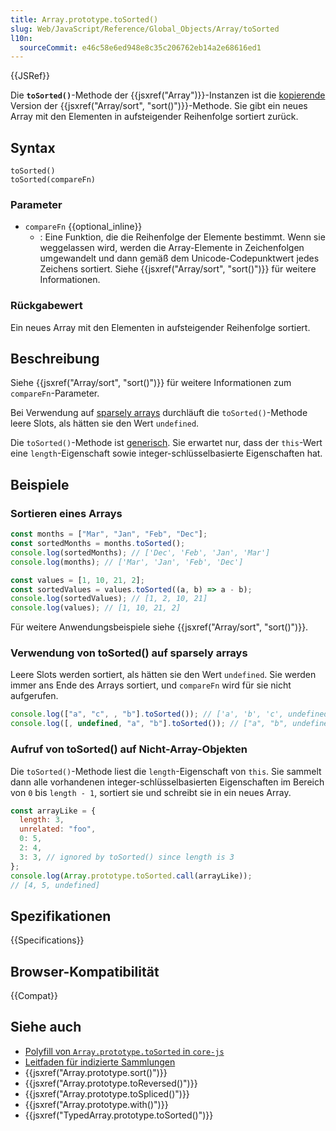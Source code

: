 ```yaml
---
title: Array.prototype.toSorted()
slug: Web/JavaScript/Reference/Global_Objects/Array/toSorted
l10n:
  sourceCommit: e46c58e6ed948e8c35c206762eb14a2e68616ed1
---
```


{{JSRef}}

Die **`toSorted()`**-Methode der {{jsxref("Array")}}-Instanzen ist die [kopierende](/de/docs/Web/JavaScript/Reference/Global_Objects/Array#copying_methods_and_mutating_methods) Version der {{jsxref("Array/sort", "sort()")}}-Methode. Sie gibt ein neues Array mit den Elementen in aufsteigender Reihenfolge sortiert zurück.

## Syntax

```js-nolint
toSorted()
toSorted(compareFn)
```

### Parameter

- `compareFn` {{optional_inline}}
  - : Eine Funktion, die die Reihenfolge der Elemente bestimmt. Wenn sie weggelassen wird, werden die Array-Elemente in Zeichenfolgen umgewandelt und dann gemäß dem Unicode-Codepunktwert jedes Zeichens sortiert. Siehe {{jsxref("Array/sort", "sort()")}} für weitere Informationen.

### Rückgabewert

Ein neues Array mit den Elementen in aufsteigender Reihenfolge sortiert.

## Beschreibung

Siehe {{jsxref("Array/sort", "sort()")}} für weitere Informationen zum `compareFn`-Parameter.

Bei Verwendung auf [sparsely arrays](/de/docs/Web/JavaScript/Guide/Indexed_collections#sparse_arrays) durchläuft die `toSorted()`-Methode leere Slots, als hätten sie den Wert `undefined`.

Die `toSorted()`-Methode ist [generisch](/de/docs/Web/JavaScript/Reference/Global_Objects/Array#generic_array_methods). Sie erwartet nur, dass der `this`-Wert eine `length`-Eigenschaft sowie integer-schlüsselbasierte Eigenschaften hat.

## Beispiele

### Sortieren eines Arrays

```js
const months = ["Mar", "Jan", "Feb", "Dec"];
const sortedMonths = months.toSorted();
console.log(sortedMonths); // ['Dec', 'Feb', 'Jan', 'Mar']
console.log(months); // ['Mar', 'Jan', 'Feb', 'Dec']

const values = [1, 10, 21, 2];
const sortedValues = values.toSorted((a, b) => a - b);
console.log(sortedValues); // [1, 2, 10, 21]
console.log(values); // [1, 10, 21, 2]
```

Für weitere Anwendungsbeispiele siehe {{jsxref("Array/sort", "sort()")}}.

### Verwendung von toSorted() auf sparsely arrays

Leere Slots werden sortiert, als hätten sie den Wert `undefined`. Sie werden immer ans Ende des Arrays sortiert, und `compareFn` wird für sie nicht aufgerufen.

```js
console.log(["a", "c", , "b"].toSorted()); // ['a', 'b', 'c', undefined]
console.log([, undefined, "a", "b"].toSorted()); // ["a", "b", undefined, undefined]
```

### Aufruf von toSorted() auf Nicht-Array-Objekten

Die `toSorted()`-Methode liest die `length`-Eigenschaft von `this`. Sie sammelt dann alle vorhandenen integer-schlüsselbasierten Eigenschaften im Bereich von `0` bis `length - 1`, sortiert sie und schreibt sie in ein neues Array.

```js
const arrayLike = {
  length: 3,
  unrelated: "foo",
  0: 5,
  2: 4,
  3: 3, // ignored by toSorted() since length is 3
};
console.log(Array.prototype.toSorted.call(arrayLike));
// [4, 5, undefined]
```

## Spezifikationen

{{Specifications}}

## Browser-Kompatibilität

{{Compat}}

## Siehe auch

- [Polyfill von `Array.prototype.toSorted` in `core-js`](https://github.com/zloirock/core-js#change-array-by-copy)
- [Leitfaden für indizierte Sammlungen](/de/docs/Web/JavaScript/Guide/Indexed_collections)
- {{jsxref("Array.prototype.sort()")}}
- {{jsxref("Array.prototype.toReversed()")}}
- {{jsxref("Array.prototype.toSpliced()")}}
- {{jsxref("Array.prototype.with()")}}
- {{jsxref("TypedArray.prototype.toSorted()")}}
